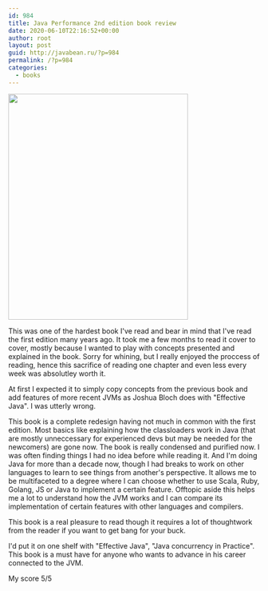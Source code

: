 ```yaml
---
id: 984
title: Java Performance 2nd edition book review
date: 2020-06-10T22:16:52+00:00
author: root
layout: post
guid: http://javabean.ru/?p=984
permalink: /?p=984
categories:
  - books
---
```


<img class="alignleft" width="360" height="452" src="https://static01.helion.com.pl/global/okladki/326x466/e_1frr.jpg"/>

<p>This was one of the hardest book I've read and bear in mind that I've read the first edition many years ago. It took me a few months to read it cover to cover, mostly because I wanted to play with concepts presented and explained in the book. Sorry for whining, but I really enjoyed the proccess of reading, hence this sacrifice of reading one chapter and even less every week was absolutley worth it.</p>

<p>At first I expected it to simply copy concepts from the previous book and add features of more recent JVMs as Joshua Bloch does with "Effective Java". I was utterly wrong. </p>

<p>This book is a complete redesign having not much in common with the first edition. Most basics like explaining how the classloaders work in Java (that are mostly unneccessary for experienced devs but may be needed for the newcomers) are gone now. The book is really condensed and purified now. I was often finding things I had no idea before while reading it. And I'm doing Java for more than a decade now, though I had breaks to work on other languages to learn to see things from another's perspective. It allows me to be multifaceted to a degree where I can choose whether to use Scala, Ruby, Golang, JS or Java to implement a certain feature. Offtopic aside this helps me a lot to understand how the JVM works and I can compare its implementation of certain features with other languages and compilers.</p>

<p>This book is a real pleasure to read though it requires a lot of thoughtwork from the reader if you want to get bang for your buck.</p>

<p>I'd put it on one shelf with "Effective Java", "Java concurrency in Practice". This book is a must have for anyone who wants to advance in his career connected to the JVM.</p>

<p>My score 5/5</p>
